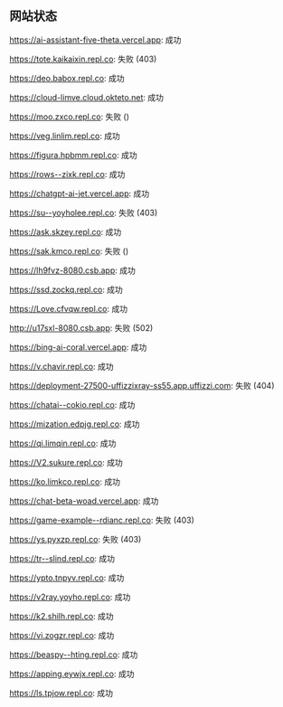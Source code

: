 ## 网站状态
https://ai-assistant-five-theta.vercel.app: 成功

https://tote.kaikaixin.repl.co: 失败 (403)

https://deo.babox.repl.co: 成功

https://cloud-limve.cloud.okteto.net: 成功

https://moo.zxco.repl.co: 失败 ()

https://veg.linlim.repl.co: 成功

https://figura.hpbmm.repl.co: 成功

https://rows--zixk.repl.co: 成功

https://chatgpt-ai-jet.vercel.app: 成功

https://su--yoyholee.repl.co: 失败 (403)

https://ask.skzey.repl.co: 成功

https://sak.kmco.repl.co: 失败 ()

https://lh9fvz-8080.csb.app: 成功

https://ssd.zockq.repl.co: 成功

https://Love.cfvqw.repl.co: 成功

http://u17sxl-8080.csb.app: 失败 (502)

https://bing-ai-coral.vercel.app: 成功

https://v.chavir.repl.co: 成功

https://deployment-27500-uffizzixray-ss55.app.uffizzi.com: 失败 (404)

https://chatai--cokio.repl.co: 成功

https://mization.edpjg.repl.co: 成功

https://qi.limqin.repl.co: 成功

https://V2.sukure.repl.co: 成功

https://ko.limkco.repl.co: 成功

https://chat-beta-woad.vercel.app: 成功

https://game-example--rdianc.repl.co: 失败 (403)

https://ys.pyxzp.repl.co: 失败 (403)

https://tr--slind.repl.co: 成功

https://ypto.tnpyv.repl.co: 成功

https://v2ray.yoyho.repl.co: 成功

https://k2.shilh.repl.co: 成功

https://vi.zogzr.repl.co: 成功

https://beaspy--hting.repl.co: 成功

https://apping.eywjx.repl.co: 成功

https://ls.tpjow.repl.co: 成功


